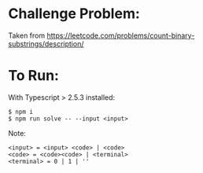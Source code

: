 # Challenge Problem:

Taken from https://leetcode.com/problems/count-binary-substrings/description/

# To Run:

With Typescript > 2.5.3 installed:

```
$ npm i
$ npm run solve -- --input <input>
```

Note:

```
<input> = <input> <code> | <code>
<code> = <code><code> | <terminal>
<terminal> = 0 | 1 | ''
```
